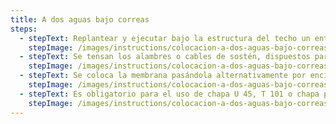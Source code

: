 ```yaml
---
title: A dos aguas bajo correas
steps:
  - stepText: Replantear y ejecutar bajo la estructura del techo un entramado de sostén.
    stepImage: /images/instructions/colocacion-a-dos-aguas-bajo-correas/isolant-aislantes-linea-galpones-y-tinglados-paso-a-paso-colocacion-techo-dos-aguas-bajo-correa-1.jpg
  - stepText: Se tensan los alambres o cables de sostén, dispuestos paralelamente y separados de 60 a 80cm entre sí. Los mismos se fijan en los muros opuestos del galpón (en un solo sentido) por medio de tensores. Los alambres se colocan acompañando la forma del techo.
    stepImage: /images/instructions/colocacion-a-dos-aguas-bajo-correas/isolant-aislantes-linea-galpones-y-tinglados-paso-a-paso-colocacion-techo-dos-aguas-bajo-correa-2.jpg
  - stepText: Se coloca la membrana pasándola alternativamente por encima y por debajo de los alambres. A continuación se instalan del mismo modo los rollos subsiguientes ejecutando la unión preferentemente por termosoldado. Tense la membrana y fíjela a los muros laterales del galpón.
    stepImage: /images/instructions/colocacion-a-dos-aguas-bajo-correas/isolant-aislantes-linea-galpones-y-tinglados-paso-a-paso-colocacion-techo-dos-aguas-bajo-correa-3.jpg
  - stepText: Es obligatorio para el uso de chapa U 45, T 101 o chapa plana similar, en las Zonas Bioclimáticas I, II y III (Argentina) y países Sub -Tropicales y Tropicales, el uso de perfil rectangular de 25x50 mm o un listón de madera de 2” x 1” para garantizar la vida útil del material.
    stepImage: /images/instructions/colocacion-a-dos-aguas-bajo-correas/isolant-aislantes-linea-galpones-y-tinglados-paso-a-paso-colocacion-techo-dos-aguas-bajo-correa-4.jpg
---
```

